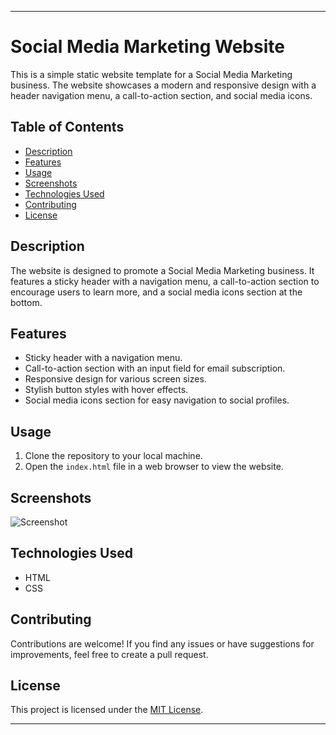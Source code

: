 
---

# Social Media Marketing Website

This is a simple static website template for a Social Media Marketing business. The website showcases a modern and responsive design with a header navigation menu, a call-to-action section, and social media icons.

## Table of Contents

- [Description](#description)
- [Features](#features)
- [Usage](#usage)
- [Screenshots](#screenshots)
- [Technologies Used](#technologies-used)
- [Contributing](#contributing)
- [License](#license)

## Description

The website is designed to promote a Social Media Marketing business. It features a sticky header with a navigation menu, a call-to-action section to encourage users to learn more, and a social media icons section at the bottom.

## Features

- Sticky header with a navigation menu.
- Call-to-action section with an input field for email subscription.
- Responsive design for various screen sizes.
- Stylish button styles with hover effects.
- Social media icons section for easy navigation to social profiles.

## Usage

1. Clone the repository to your local machine.
2. Open the `index.html` file in a web browser to view the website.

## Screenshots

![Screenshot](/image_2023-08-30_003049123.png)

## Technologies Used

- HTML
- CSS

## Contributing

Contributions are welcome! If you find any issues or have suggestions for improvements, feel free to create a pull request.

## License

This project is licensed under the [MIT License](LICENSE).

---

